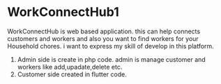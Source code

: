 # WorkConnectHub1
WorkConnectHub is web based application. this can help connects customers and workers and also you want to find workers for your Household chores. i want to express my skill of develop in this platform.
1. Admin side is create in php code.
   admin is manage customer and workers like add,upadate,delete etc.
2. Customer side created in flutter code.
   
